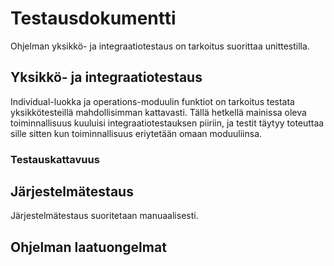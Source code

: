 # Testausdokumentti

Ohjelman yksikkö- ja integraatiotestaus on tarkoitus suorittaa unittestilla.

## Yksikkö- ja integraatiotestaus

Individual-luokka ja operations-moduulin funktiot on tarkoitus testata yksikkötesteillä mahdollisimman kattavasti. Tällä hetkellä mainissa oleva toiminnallisuus kuuluisi integraatiotestauksen piiriin, ja testit täytyy toteuttaa sille sitten kun toiminnallisuus eriytetään omaan moduuliinsa.

### Testauskattavuus


## Järjestelmätestaus
Järjestelmätestaus suoritetaan manuaalisesti.

## Ohjelman laatuongelmat